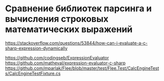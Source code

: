 # Сравнение библиотек парсинга и вычисления строковых математических выражений

https://stackoverflow.com/questions/53844/how-can-i-evaluate-a-c-sharp-expression-dynamically

https://github.com/codingseb/ExpressionEvaluator
https://github.com/matheval/expression-evaluator-c-sharp
https://github.com/mparlak/Flee/blob/master/test/Flee.Test/CalcEngineTests/CalcEngineTestFixture.cs
